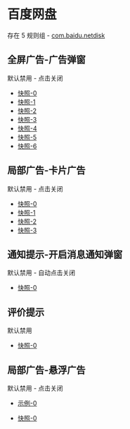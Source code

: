 # 百度网盘

存在 5 规则组 - [com.baidu.netdisk](/src/apps/com.baidu.netdisk.ts)

## 全屏广告-广告弹窗

默认禁用 - 点击关闭

- [快照-0](https://i.gkd.li/i/12642505)
- [快照-1](https://i.gkd.li/i/12783106)
- [快照-2](https://i.gkd.li/i/12923937)
- [快照-3](https://i.gkd.li/i/13806852)
- [快照-4](https://i.gkd.li/i/14730106)
- [快照-5](https://i.gkd.li/i/14822799)
- [快照-6](https://i.gkd.li/i/12648987)

## 局部广告-卡片广告

默认禁用 - 点击关闭

- [快照-0](https://i.gkd.li/i/12706544)
- [快照-1](https://i.gkd.li/i/12706544)
- [快照-2](https://i.gkd.li/i/12706549)
- [快照-3](https://i.gkd.li/i/12924036)

## 通知提示-开启消息通知弹窗

默认禁用 - 自动点击关闭

- [快照-0](https://i.gkd.li/i/12923936)

## 评价提示

默认禁用

- [快照-0](https://i.gkd.li/i/14317054)

## 局部广告-悬浮广告

默认禁用 - 点击关闭

- [示例-0](https://m.gkd.li/57941037/470eec82-ed99-4f50-beba-2587e525cfdf)

- [快照-0](https://i.gkd.li/i/14278618)

